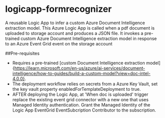 # logicapp-formrecognizer
A reusable Logic App to infer a custom Azure Document Intelligence extraction model. This Azure Logic App is called when a pdf document is uploaded to storage account and produces a JSON file. It invokes a pre-trained custom Azure Document Intelligence extraction model in response to an Azure Event Grid event on the storage account

##Pre-requisites
- Requires a pre-trained [custom Document Intelligence extraction model] {https://learn.microsoft.com/en-us/azure/ai-services/document-intelligence/how-to-guides/build-a-custom-model?view=doc-intel-4.0.0}.
- The deployment workflow relies on secrets from a Azure Key Vault, set the key vault property enabledForTemplateDeployment to true.
- AFTER deploying the Logic App, at 'When doc is uploaded' trigger replace the existing event grid connector with a new one that uses Managed Identity authentication. Grant the Managed Identity of the Logic App EventGrid EventSubcription Contributor to the subscription.
